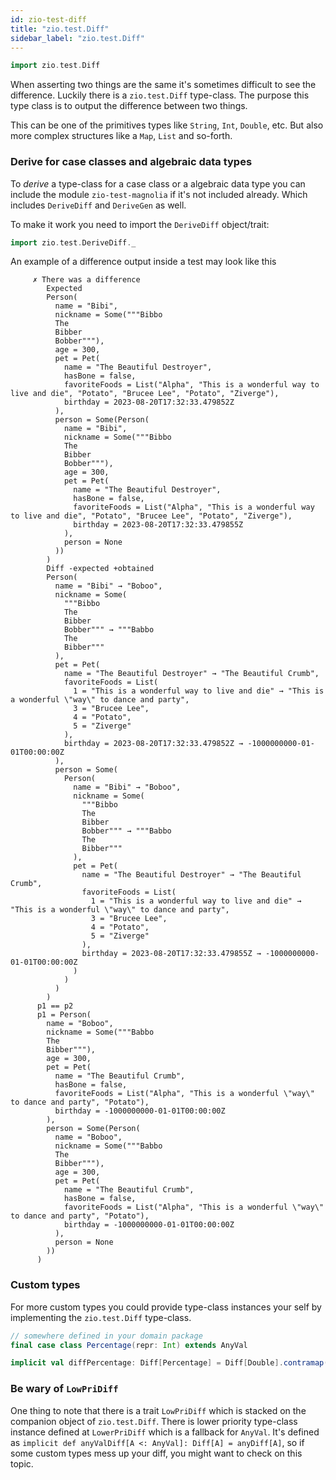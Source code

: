 ```yaml
---
id: zio-test-diff
title: "zio.test.Diff"
sidebar_label: "zio.test.Diff"
---
```


```scala mdoc:invisible
import zio.test.Diff
```

When asserting two things are the same it's sometimes difficult to see the difference. Luckily there is a `zio.test.Diff` type-class. The purpose this type class is to output the difference between two things.

This can be one of the primitives types like `String`, `Int`, `Double`, etc. But also more complex structures like a `Map`, `List` and so-forth.

### Derive for case classes and algebraic data types

To _derive_ a type-class for a case class or a algebraic data type you can include the module `zio-test-magnolia` if it's not included already. Which includes `DeriveDiff` and `DeriveGen` as well.

To make it work you need to import the `DeriveDiff` object/trait:

```scala mdoc:silent
import zio.test.DeriveDiff._
```

An example of a difference output inside a test may look like this

```
     ✗ There was a difference
        Expected
        Person(
          name = "Bibi",
          nickname = Some("""Bibbo
          The
          Bibber
          Bobber"""),
          age = 300,
          pet = Pet(
            name = "The Beautiful Destroyer",
            hasBone = false,
            favoriteFoods = List("Alpha", "This is a wonderful way to live and die", "Potato", "Brucee Lee", "Potato", "Ziverge"),
            birthday = 2023-08-20T17:32:33.479852Z
          ),
          person = Some(Person(
            name = "Bibi",
            nickname = Some("""Bibbo
            The
            Bibber
            Bobber"""),
            age = 300,
            pet = Pet(
              name = "The Beautiful Destroyer",
              hasBone = false,
              favoriteFoods = List("Alpha", "This is a wonderful way to live and die", "Potato", "Brucee Lee", "Potato", "Ziverge"),
              birthday = 2023-08-20T17:32:33.479855Z
            ),
            person = None
          ))
        )
        Diff -expected +obtained
        Person(
          name = "Bibi" → "Boboo",
          nickname = Some(
            """Bibbo
            The
            Bibber
            Bobber""" → """Babbo
            The
            Bibber"""
          ),
          pet = Pet(
            name = "The Beautiful Destroyer" → "The Beautiful Crumb",
            favoriteFoods = List(
              1 = "This is a wonderful way to live and die" → "This is a wonderful \"way\" to dance and party",
              3 = "Brucee Lee",
              4 = "Potato",
              5 = "Ziverge"
            ),
            birthday = 2023-08-20T17:32:33.479852Z → -1000000000-01-01T00:00:00Z
          ),
          person = Some(
            Person(
              name = "Bibi" → "Boboo",
              nickname = Some(
                """Bibbo
                The
                Bibber
                Bobber""" → """Babbo
                The
                Bibber"""
              ),
              pet = Pet(
                name = "The Beautiful Destroyer" → "The Beautiful Crumb",
                favoriteFoods = List(
                  1 = "This is a wonderful way to live and die" → "This is a wonderful \"way\" to dance and party",
                  3 = "Brucee Lee",
                  4 = "Potato",
                  5 = "Ziverge"
                ),
                birthday = 2023-08-20T17:32:33.479855Z → -1000000000-01-01T00:00:00Z
              )
            )
          )
        )
      p1 == p2
      p1 = Person(
        name = "Boboo",
        nickname = Some("""Babbo
        The
        Bibber"""),
        age = 300,
        pet = Pet(
          name = "The Beautiful Crumb",
          hasBone = false,
          favoriteFoods = List("Alpha", "This is a wonderful \"way\" to dance and party", "Potato"),
          birthday = -1000000000-01-01T00:00:00Z
        ),
        person = Some(Person(
          name = "Boboo",
          nickname = Some("""Babbo
          The
          Bibber"""),
          age = 300,
          pet = Pet(
            name = "The Beautiful Crumb",
            hasBone = false,
            favoriteFoods = List("Alpha", "This is a wonderful \"way\" to dance and party", "Potato"),
            birthday = -1000000000-01-01T00:00:00Z
          ),
          person = None
        ))
      )
```

### Custom types

For more custom types you could provide type-class instances your self by implementing the `zio.test.Diff` type-class.

```scala mdoc:silent
// somewhere defined in your domain package
final case class Percentage(repr: Int) extends AnyVal

implicit val diffPercentage: Diff[Percentage] = Diff[Double].contramap(_.repr)
```

### Be wary of `LowPriDiff`

One thing to note that there is a trait `LowPriDiff` which is stacked on the companion object of `zio.test.Diff`. There is lower priority type-class instance defined at `LowerPriDiff` which is a fallback for `AnyVal`. It's defined as `implicit def anyValDiff[A <: AnyVal]: Diff[A] = anyDiff[A]`, so if some custom types mess up your diff, you might want to check on this topic. 